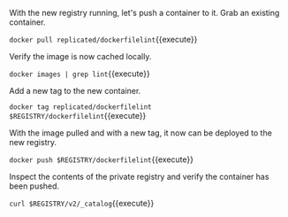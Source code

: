With the new registry running, let's push a container to it. Grab an existing container.

`docker pull replicated/dockerfilelint`{{execute}}

Verify the image is now cached locally.

`docker images | grep lint`{{execute}}

Add a new tag to the new container.

`docker tag replicated/dockerfilelint $REGISTRY/dockerfilelint`{{execute}}

With the image pulled and with a new tag, it now can be deployed to the new registry.

`docker push $REGISTRY/dockerfilelint`{{execute}}

Inspect the contents of the private registry and verify the container has been pushed.

`curl $REGISTRY/v2/_catalog`{{execute}}
